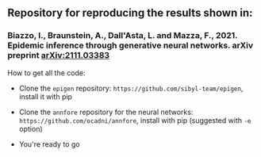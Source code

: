 ## Repository for reproducing the results shown in:
### Biazzo, I., Braunstein, A., Dall'Asta, L. and Mazza, F., 2021. Epidemic inference through generative neural networks. arXiv preprint [arXiv:2111.03383](https://arxiv.org/abs/2111.03383)

How to get all the code:

- Clone the `epigen` repository: `https://github.com/sibyl-team/epigen`, install it with pip
- Clone the `annfore` repository for the neural networks: `https://github.com/ocadni/annfore`, install with pip (suggested with `-e` option)

- You're ready to go

